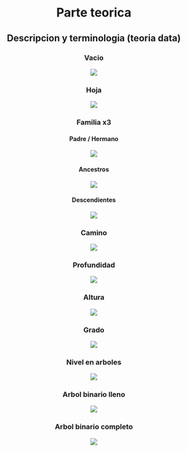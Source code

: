 <h1 align = "center">Parte teorica</h1>


<h2 align = "center"> Descripcion y terminologia (teoria data)</h2>

<h3 align = "center">Vacio</h3>
<p align="center">
  <img src= "https://github.com/NahuelArn/Algoritmos-Y-Estructura-De-Datos-AYED/assets/100500003/c7aeb7b9-fa2a-4fb8-8235-af1b954d388e" >
</p>

<h3 align = "center">Hoja</h3>
<p align="center">
  <img src= "https://github.com/NahuelArn/Algoritmos-Y-Estructura-De-Datos-AYED/assets/100500003/607a817f-6c40-4bea-8515-34d802d85c2e" >
</p>

<h3 align = "center">Familia x3</h3>
<h4 align = "center">Padre / Hermano</h4>
<p align="center">
  <img src= "https://github.com/NahuelArn/Algoritmos-Y-Estructura-De-Datos-AYED/assets/100500003/7653cc0e-648e-453e-8efa-0ef9b7eff4ee" >
</p>

<h4 align = "center">Ancestros</h4>
<p align="center">
  <img src= "https://github.com/NahuelArn/Algoritmos-Y-Estructura-De-Datos-AYED/assets/100500003/9bfc0006-af42-4398-9bbd-33d34c5e729d" >
</p>

<h4 align = "center">Descendientes</h4>
<p align="center">
  <img src= "https://github.com/NahuelArn/Algoritmos-Y-Estructura-De-Datos-AYED/assets/100500003/f11ac1bc-29fe-40d9-be0f-e0e68a96f98b" >
</p>

<h3 align = "center">Camino</h3>
<p align="center">
  <img src= "https://github.com/NahuelArn/Algoritmos-Y-Estructura-De-Datos-AYED/assets/100500003/a5f290dd-3116-4a03-ab5d-bdfa7b742539" >
</p>

<h3 align = "center">Profundidad</h3>
<p align="center">
  <img src= "https://github.com/NahuelArn/Algoritmos-Y-Estructura-De-Datos-AYED/assets/100500003/f6c3786b-3f67-4f25-8d9f-6d724b6badd4" >
</p>

<h3 align = "center">Altura</h3>
<p align="center">
  <img src= "https://github.com/NahuelArn/Algoritmos-Y-Estructura-De-Datos-AYED/assets/100500003/ff6fea4a-7e21-4f1f-a7c1-e30670f42474" >
</p>

<h3 align = "center">Grado</h3>
<p align="center">
  <img src= "https://github.com/NahuelArn/Algoritmos-Y-Estructura-De-Datos-AYED/assets/100500003/eb7948e0-9ca8-4c25-8409-c1775179c5b8" >
</p>

<h3 align = "center">Nivel en arboles</h3>
<p align="center">
  <img src= "https://github.com/NahuelArn/Algoritmos-Y-Estructura-De-Datos-AYED/assets/100500003/32e33472-b776-45ef-bf5d-c44b2057f452" >
</p>

<h3 align = "center">Arbol binario lleno</h3>
<p align="center">
  <img src= "https://github.com/NahuelArn/Algoritmos-Y-Estructura-De-Datos-AYED/assets/100500003/4336bd89-53de-4b80-a981-cff96efb69d0" >
</p>

<h3 align = "center">Arbol binario completo</h3>
<p align="center">
  <img src= "https://github.com/NahuelArn/Algoritmos-Y-Estructura-De-Datos-AYED/assets/100500003/3696a0e0-4ade-4b24-b60a-77678ad8fe9e" >
</p>
